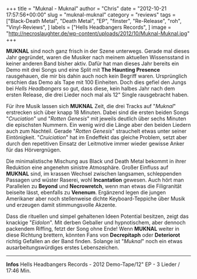 +++
title = "Muknal - Muknal"
author = "Chris"
date = "2012-10-21 17:57:56+00:00"
slug = "muknal-muknal"
category = "reviews"
tags = ["Black-Death Metal", "Death Metal", "EP", "finster", "Re-Release", "roh", "Vinyl-Reviews", ]
labels = ["Hells Headbangers Records", ]
image = "http://necroslaughter.de/wp-content/uploads/2012/10/Muknal-Muknal.jpg"
+++

**MUKNAL** sind noch ganz frisch in der Szene unterwegs. Gerade mal dieses Jahr gegründet, waren die Musiker nach meinem aktuellen Wissensstand in keiner anderen Band bisher aktiv. Dafür hat man dieses Jahr bereits ein Demo mit drei Songs und eine Split mit **The Haunting Presence** rausgehauen, die mir bis dahin auch noch kein Begriff waren. Ursprünglich erschien das Demo als Tape mit 100 Einheiten. Doch dies gefiel den Jungs bei _Hells Headbangers_ so gut, dass diese, kein halbes Jahr nach dem ersten Release, die drei Lieder noch mal als 12" Single rausgebracht haben.

Für ihre Musik lassen sich **MUKNAL** Zeit, die drei Tracks auf "_Muknal_" erstrecken sich über knapp 18 Minuten. Dabei sind die ersten beiden Songs "_Cruciation_" und "_Rotten Genesis_" mit jeweils deutlich über sechs Minuten die epischsten Nummern. Ein wenig wird die Länge aber den beiden Liedern auch zum Nachteil. Gerade "_Rotten Genesis_" strauchelt etwas unter seiner Eintönigkeit. "_Cruiciation_" hat im Endeffekt das gleiche Problem, setzt aber durch den repetitiven Einsatz der Leitmotive immer wieder gewisse Anker für das Hörvergnügen.

Die minimalistische Mischung aus Black und Death Metal bekommt in ihrer Reduktion eine angenehm sinistre Atmosphäre. Großer Einfluss auf **MUKNAL** sind, im krassen Wechsel zwischen langsamen, schleppenden Passagen und wüster Raserei, wohl **Incantation** gewesen. Auch hört man Parallelen zu **Beyond** und **Necrowretch**, wenn man etwas die Filigranität beiseite lässt, ebenfalls zu **Venenum**. Ergänzend legen die jungen Amerikaner aber noch stellenweise dichte Keyboard-Teppiche über Musik und erzeugen damit stimmungsvolle Akzente.

Dass die rituellen und simpel gehaltenen Ideen Potential besitzen, zeigt das knackige "_Eidolon_". Mit derben Geballer und hypnotischem, aber dennoch packendem Riffing, fetzt der Song ohne Ende! Wenn **MUKNAL** weiter in diese Richtung brettern, könnten Fans von **Decrepitaph** oder **Deteriorot** richtig Gefallen an der Band finden. Solange ist "_Muknal_" noch ein etwas ausarbeitungswürdiges erstes Lebenszeichen.



---
**Infos**
Hells Headbangers Records - 2012
Demo-Tape/12" EP - 3 Lieder / 17:46 Min.
